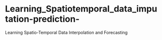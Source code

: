# Learning_Spatiotemporal_data_imputation-prediction-
Learning Spatio-Temporal Data Interpolation and Forecasting
